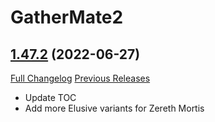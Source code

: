 # GatherMate2

## [1.47.2](https://github.com/Nevcairiel/GatherMate2/tree/1.47.2) (2022-06-27)
[Full Changelog](https://github.com/Nevcairiel/GatherMate2/compare/1.47.1...1.47.2) [Previous Releases](https://github.com/Nevcairiel/GatherMate2/releases)

- Update TOC  
- Add more Elusive variants for Zereth Mortis  
